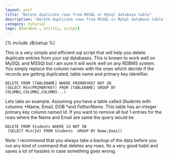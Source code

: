 ```yaml
---
layout: post
title: "Delete duplicate rows from MSSQL or MySql database table"
description: "Delete duplicate rows from MSSQL or MySql database table"
category: tutorial
tags: [databse , utility, script]
---
```

{% include JB/setup %}

This is a very simple and efficient sql script that will help you delete duplicate entries from your sql databases. This is known to work well on MySQL and MSSQl but I am sure it will work well on any RDBMS system. You simply replace the column names with the ones which decide if the records are getting duplicated, table name and primary key identifier.


    DELETE FROM [TABLENAME] WHERE PRIMARYKEY NOT IN 
    (SELECT Min(PRIMARYKEY) FROM [TABLENAME] GROUP BY COLUMN1,COLUMN2,COLUMN3...)


Lets take an example. Assuming you have a table called *Students* with columns *Name, Email, DOB *and *FatherName*. This table has an integer primary key column named *Id*. If you want to remove all but  1 entries for the rows where the Name and Email are same the query would be

    DELETE FROM Students WHERE Id NOT IN 
     (SELECT Min(Id) FROM Students  GROUP BY Name,Email)


Note: I recommend that you always take a backup of the data before you run any kind of command that deletes any rows. Its a very good habit and saves a lot of hassles in case something goes wrong.
